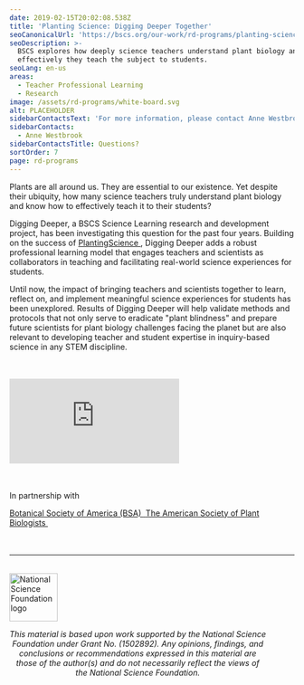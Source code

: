 ```yaml
---
date: 2019-02-15T20:02:08.538Z
title: 'Planting Science: Digging Deeper Together'
seoCanonicalUrl: 'https://bscs.org/our-work/rd-programs/planting-science-digging-deeper-together'
seoDescription: >-
  BSCS explores how deeply science teachers understand plant biology and how
  effectively they teach the subject to students.
seoLang: en-us
areas:
  - Teacher Professional Learning
  - Research
image: /assets/rd-programs/white-board.svg
alt: PLACEHOLDER
sidebarContactsText: 'For more information, please contact Anne Westbrook.'
sidebarContacts:
  - Anne Westbrook
sidebarContactsTitle: Questions?
sortOrder: 7
page: rd-programs
---
```

Plants are all around us. They are essential to our existence. Yet despite their ubiquity, how many science teachers truly understand plant biology and know how to effectively teach it to their students?

Digging Deeper, a BSCS Science Learning research and development project, has been investigating this question for the past four years. Building on the success of <a href="https://plantingscience.org/" target="_blank" rel="noopener noreferrer">PlantingScience&nbsp;<sup><i style="font-size: .65rem;" class="fas fa-external-link-alt"></i></sup></a>, Digging Deeper adds a robust professional learning  model that engages teachers and scientists as collaborators in teaching and facilitating real-world science experiences for students.

Until now, the impact of bringing teachers and scientists together to learn, reflect on, and implement meaningful science experiences for students has been unexplored. Results of Digging Deeper will help validate methods and protocols that not only serve to eradicate "plant blindness" and prepare future scientists for plant biology challenges facing the planet but are also relevant to developing teacher and student expertise in inquiry-based science in any STEM discipline.

<div class="row justify-content-center" style="margin-bottom: 3rem; margin-top: 3rem;">
  <div class="col-10 col-xl-8">
    <div class='embed-container'>
      <iframe class="video-responsive" src="https://player.vimeo.com/video/266576339" frameborder="0" webkitallowfullscreen mozallowfullscreen allowfullscreen></iframe>
    </div>
  </div>
</div>

<div style={{ fontSize: '1.8rem', marginBottom: '3rem' }}><p>In partnership with</p></div>

<div className="d-flex justify-content-md-center">
  <a className="p-2 mr-4" href="https://www.botany.org" target="_blank" rel="noopener noreferrer">
    Botanical Society of America (BSA)&nbsp;<sup><i style="font-size: .65rem;" class="fas fa-external-link-alt"></i></sup>
  </a>

  <a className="p-2 ml-4" href="https://aspb.org" target="_blank" rel="noopener noreferrer">
    The American Society of Plant Biologists&nbsp;<sup><i style="font-size: .65rem;" class="fas fa-external-link-alt"></i></sup>
  </a>
</div>

<hr style="margin-top: 3rem; margin-bottom: 2rem;" />
<div class="d-flex justify-content-center">
  <div style="width: 90%;">
    <a href="https://www.nsf.gov" target="_blank" rel="noopener noreferrer">
      <img src="/assets/nsf_logo.svg" alt="National Science Foundation logo" style="height: 85px;" class="mx-auto d-block mb-4" />
    </a>
    <p style="font-style: italic; text-align: center;">
      This material is based upon work supported by the National Science Foundation under Grant No. (1502892). Any opinions, findings, and conclusions or recommendations expressed in this material are those of the author(s) and do not necessarily reflect the views of the National Science Foundation.
    </p>
  </div>
</div>
